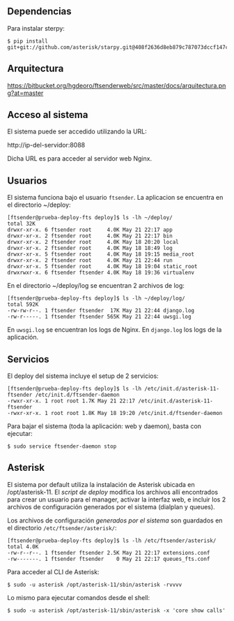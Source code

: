 Dependencias
------------

Para instalar sterpy:

    $ pip install git+git://github.com/asterisk/starpy.git@408f2636d8eb879c787073dccf147cc5fe734cba


Arquitectura
------------

https://bitbucket.org/hgdeoro/ftsenderweb/src/master/docs/arquitectura.png?at=master

Acceso al sistema
-----------------

El sistema puede ser accedido utilizando la URL:

http://ip-del-servidor:8088

Dicha URL es para acceder al servidor web Nginx.

Usuarios
--------

El sistema funciona bajo el usuario `ftsender`. La aplicacion se encuentra en el directorio ~/deploy:

    [ftsender@prueba-deploy-fts deploy]$ ls -lh ~/deploy/
    total 32K
    drwxr-xr-x. 6 ftsender root     4.0K May 21 22:17 app
    drwxr-xr-x. 2 ftsender root     4.0K May 21 22:17 bin
    drwxr-xr-x. 2 ftsender root     4.0K May 18 20:20 local
    drwxr-xr-x. 2 ftsender root     4.0K May 18 18:49 log
    drwxr-xr-x. 5 ftsender root     4.0K May 18 19:15 media_root
    drwxr-xr-x. 2 ftsender root     4.0K May 21 22:44 run
    drwxr-xr-x. 5 ftsender root     4.0K May 18 19:04 static_root
    drwxrwxr-x. 6 ftsender ftsender 4.0K May 18 19:36 virtualenv

En el directorio ~/deploy/log se encuentran 2 archivos de log:

    [ftsender@prueba-deploy-fts deploy]$ ls -lh ~/deploy/log/
    total 592K
    -rw-rw-r--. 1 ftsender ftsender  17K May 21 22:44 django.log
    -rw-r-----. 1 ftsender ftsender 565K May 21 22:44 uwsgi.log

En `uwsgi.log` se encuentran los logs de Nginx. En `django.log` los logs de la aplicación.

Servicios
---------

El deploy del sistema incluye el setup de 2 servicios:

    [ftsender@prueba-deploy-fts deploy]$ ls -lh /etc/init.d/asterisk-11-ftsender /etc/init.d/ftsender-daemon 
    -rwxr-xr-x. 1 root root 1.7K May 21 22:17 /etc/init.d/asterisk-11-ftsender
    -rwxr-xr-x. 1 root root 1.8K May 18 19:20 /etc/init.d/ftsender-daemon

Para bajar el sistema (toda la aplicación: web y daemon), basta con ejecutar:

    $ sudo service ftsender-daemon stop

Asterisk
--------

El sistema por default utiliza la instalación de Asterisk ubicada en /opt/asterisk-11.
El *script de deploy* modifica los archivos allí encontrados para crear un usuario
para el manager, activar la interfaz web, e incluir los 2 archivos de configuración
generados por el sistema (dialplan y queues).

Los archivos de configuración *generados por el sistema* son
guardados en el directorio `/etc/ftsender/asterisk/`:

    [ftsender@prueba-deploy-fts deploy]$ ls -lh /etc/ftsender/asterisk/
    total 4.0K
    -rw-r--r--. 1 ftsender ftsender 2.5K May 21 22:17 extensions.conf
    -rw-------. 1 ftsender ftsender    0 May 21 22:17 queues_fts.conf

Para acceder al CLI de Asterisk:

    $ sudo -u asterisk /opt/asterisk-11/sbin/asterisk -rvvvv

Lo mismo para ejecutar comandos desde el shell:

    $ sudo -u asterisk /opt/asterisk-11/sbin/asterisk -x 'core show calls'

